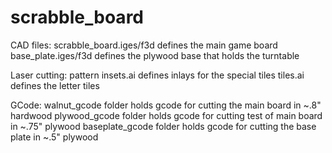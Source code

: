 # scrabble_board

CAD files:
scrabble_board.iges/f3d defines the main game board
base_plate.iges/f3d defines the plywood base that holds the turntable

Laser cutting:
pattern insets.ai defines inlays for the special tiles
tiles.ai defines the letter tiles 

GCode:
walnut_gcode folder holds gcode for cutting the main board in ~.8" hardwood
plywood_gcode folder holds gcode for cutting test of main board in ~.75" plywood
baseplate_gcode folder holds gcode for cutting the base plate in ~.5" plywood